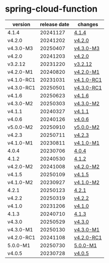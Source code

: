 # spring-cloud-function	


|version|release date|changes|
|---|---|---|
|4.1.4|20241127|[4.1.4](./4.1.4-20241127.md)|
|v4.2.0|20241202|[v4.2.0](./v4.2.0-20241202.md)|
|v4.3.0-M3|20250407|[v4.3.0-M3](./v4.3.0-M3-20250407.md)|
|v4.2.0|20241203|[v4.2.0](./v4.2.0-20241203.md)|
|v3.2.12|20231220|[v3.2.12](./v3.2.12-20231220.md)|
|v4.2.0-M1|20240820|[v4.2.0-M1](./v4.2.0-M1-20240820.md)|
|v4.1.0-RC1|20231031|[v4.1.0-RC1](./v4.1.0-RC1-20231031.md)|
|v4.3.0-RC1|20250501|[v4.3.0-RC1](./v4.3.0-RC1-20250501.md)|
|v4.1.6|20250623|[v4.1.6](./v4.1.6-20250623.md)|
|v4.3.0-M2|20250303|[v4.3.0-M2](./v4.3.0-M2-20250303.md)|
|v4.1.1|20240327|[v4.1.1](./v4.1.1-20240327.md)|
|v4.0.6|20240126|[v4.0.6](./v4.0.6-20240126.md)|
|v5.0.0-M2|20250910|[v5.0.0-M2](./v5.0.0-M2-20250910.md)|
|v4.2.3|20250711|[v4.2.3](./v4.2.3-20250711.md)|
|v4.1.0-M1|20230811|[v4.1.0-M1](./v4.1.0-M1-20230811.md)|
|4.0.4|20230706|[4.0.4](./4.0.4-20230706.md)|
|4.1.2|20240530|[4.1.2](./4.1.2-20240530.md)|
|v4.2.0-M2|20241008|[v4.2.0-M2](./v4.2.0-M2-20241008.md)|
|v4.1.5|20250109|[v4.1.5](./v4.1.5-20250109.md)|
|v4.1.0-M2|20230927|[v4.1.0-M2](./v4.1.0-M2-20230927.md)|
|4.2.1|20250123|[4.2.1](./4.2.1-20250123.md)|
|v4.2.2|20250319|[v4.2.2](./v4.2.2-20250319.md)|
|v4.1.0|20231206|[v4.1.0](./v4.1.0-20231206.md)|
|4.1.3|20240710|[4.1.3](./4.1.3-20240710.md)|
|v4.3.0|20250529|[v4.3.0](./v4.3.0-20250529.md)|
|v4.3.0-M1|20250130|[v4.3.0-M1](./v4.3.0-M1-20250130.md)|
|v4.2.0-RC1|20241108|[v4.2.0-RC1](./v4.2.0-RC1-20241108.md)|
|5.0.0-M1|20250730|[5.0.0-M1](./5.0.0-M1-20250730.md)|
|v4.0.5|20230728|[v4.0.5](./v4.0.5-20230728.md)|

